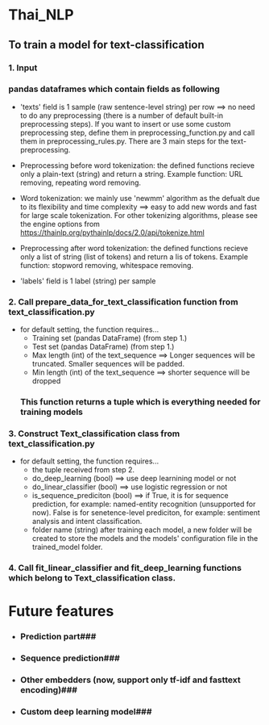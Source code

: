 # Thai_NLP

## To train a model for text-classification
### 1. Input
### pandas dataframes which contain fields as following
- 'texts' field is 1 sample (raw sentence-level string) per row ==> no need to do any preprocessing (there is a number of default built-in preprocessing steps). If you want to insert or use some custom preprocessing step, define them in preprocessing_function.py and call them in preprocessing_rules.py. There are 3 main steps for the text-preprocessing.
 - Preprocessing before word tokenization: the defined functions recieve only a plain-text (string) and return a string. Example function: URL removing, repeating word removing.
 - Word tokenization: we mainly use 'newmm' algorithm as the defualt due to its flexibility and time complexity ==> easy to add new words and fast for large scale tokenization. For other tokenizing algorithms, please see the engine options from https://thainlp.org/pythainlp/docs/2.0/api/tokenize.html
 - Preprocessing after word tokenization: the defined functions recieve only a list of string (list of tokens) and return a lis of tokens. Example function: stopword removing, whitespace removing.

- 'labels' field is 1 label (string) per sample

### 2. Call prepare_data_for_text_classification function from text_classification.py
- for default setting, the function requires...
  - Training set (pandas DataFrame) (from step 1.)
  - Test set (pandas DataFrame) (from step 1.)
  - Max length (int) of the text_sequence ==> Longer sequences will be truncated. Smaller sequences will be padded.
  - Min length (int) of the text_sequence ==> shorter sequence will be dropped
  ### This function returns a tuple which is everything needed for training models

### 3. Construct Text_classification class from text_classification.py
- for default setting, the function requires...
  - the tuple received from step 2.
  - do_deep_learning (bool) ==> use deep learnining model or not
  - do_linear_classifier (bool) ==> use logistic regression or not
  - is_sequence_prediciton (bool) ==> if True, it is for sequence prediction, for example: named-entity recognition (unsupported for now). False is for senetence-level prediciton, for example: sentiment analysis and intent classification. 
  - folder name (string) after training each model, a new folder will be created to store the models and the models' configuration file in the trained_model folder.

### 4. Call fit_linear_classifier and fit_deep_learning functions which belong to Text_classification class.

# Future features
- ### Prediction part###
- ### Sequence prediction###
- ### Other embedders (now, support only tf-idf and fasttext encoding)###
- ### Custom deep learning model###
